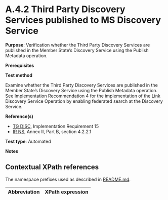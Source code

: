 # A.4.2 Third Party Discovery Services published to MS Discovery Service

**Purpose**: Verification whether the Third Party Discovery Services are published in the Member State’s Discovery Service using the Publish Metadata operation.

**Prerequisites**


**Test method**

Examine whether the Third Party Discovery Services are published in the Member State’s Discovery Service using the Publish Metadata operation. See Implementation Recommendation 4 for the implementation of the Link Discovery Service Operation by enabling federated search at the Discovery Service.

**Reference(s)**

 * [TG DISC](README.md#ref_TG_DISC), Implementation Requirement 15
 * [IR NS](README.md#ref_IR_NS), Annex II, Part B, section 4.2.2.1

**Test type**: Automated

**Notes**


## Contextual XPath references

The namespace prefixes used as described in [README.md](README.md#namespaces).

Abbreviation                                               |  XPath expression
---------------------------------------------------------- | -------------------------------------------------------------------------

